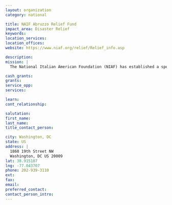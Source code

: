 ```yaml
---
layout: organization
category: national

title: NAIF Abruzzo Relief Fund
impact_area: Disaster Relief
keywords: 
location_services: 
location_offices: 
website: https://www.niaf.org/relief/Relief_info.asp

description: 
mission: |
  The National Italian American Foundation (NIAF) has established a special NIAF/Abruzzo Relief Fund to help the victims and their families who perished from the recent earthquake in the town of L’Aquila and other small towns in central Italy in the region of Abruzzo. 

cash_grants: 
grants: 
service_opp: 
services: 

learn: 
cont_relationship: 

salutation: 
first_name: 
last_name: 
title_contact_person: 

city: Washington, DC
state: US
address: |
  1860 19th Street NW  
  Washington, DC US 20009
lat: 38.915187
lng: -77.043707
phone: 202-939-3110
ext: 
fax: 
email: 
preferred_contact: 
contact_person_intro: 
---
```

